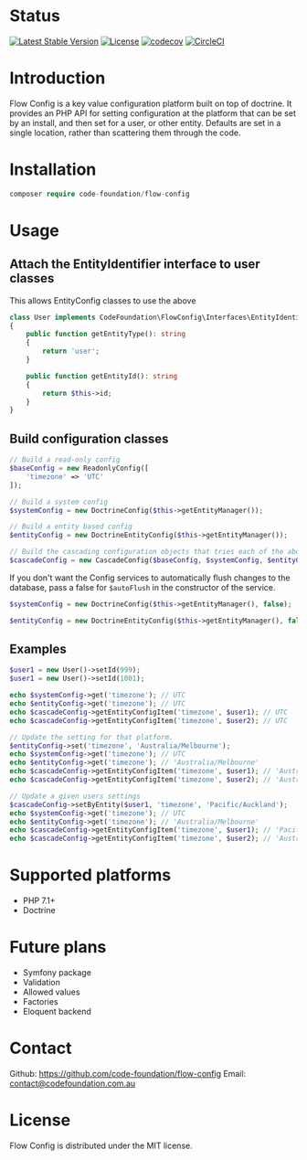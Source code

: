 # Status

[![Latest Stable Version](https://poser.pugx.org/code-foundation/flow-config/v/stable)](https://packagist.org/packages/code-foundation/flow-config) [![License](https://poser.pugx.org/code-foundation/flow-config/license)](https://packagist.org/packages/code-foundation/flow-config) [![codecov](https://codecov.io/gh/code-foundation/flow-config/branch/master/graph/badge.svg)](https://codecov.io/gh/code-foundation/flow-config)
[![CircleCI](https://circleci.com/gh/code-foundation/flow-config.svg?style=svg)](https://circleci.com/gh/code-foundation/flow-config)

# Introduction

Flow Config is a key value configuration platform built on top of doctrine. It provides an PHP API for setting configuration
 at the platform that can be set by an install, and then set for a user, or other entity. Defaults are set in a single
 location, rather than scattering them through the code.

# Installation

```php
composer require code-foundation/flow-config
```

# Usage

## Attach the EntityIdentifier interface to user classes

This allows EntityConfig classes to use the above 

```php
class User implements CodeFoundation\FlowConfig\Interfaces\EntityIdentifier
{
    public function getEntityType(): string
    {
        return 'user';
    }

    public function getEntityId(): string
    {
        return $this->id;
    }
}

```

## Build configuration classes

```php
// Build a read-only config
$baseConfig = new ReadonlyConfig([
    'timezone' => 'UTC'
]);

// Build a system config
$systemConfig = new DoctrineConfig($this->getEntityManager());

// Build a entity based config
$entityConfig = new DoctrineEntityConfig($this->getEntityManager());

// Build the cascading configuration objects that tries each of the above in turn.
$cascadeConfig = new CascadeConfig($baseConfig, $systemConfig, $entityConfig);
```

If you don't want the Config services to automatically flush changes to the database, pass a false for `$autoFlush` in
 the constructor of the service.

```php
$systemConfig = new DoctrineConfig($this->getEntityManager(), false);

$entityConfig = new DoctrineEntityConfig($this->getEntityManager(), false);
```


## Examples

```php
$user1 = new User()->setId(999);
$user1 = new User()->setId(1001);

echo $systemConfig->get('timezone'); // UTC
echo $entityConfig->get('timezone'); // UTC
echo $cascadeConfig->getEntityConfigItem('timezone', $user1); // UTC
echo $cascadeConfig->getEntityConfigItem('timezone', $user2); // UTC

// Update the setting for that platform.
$entityConfig->set('timezone', 'Australia/Melbourne');
echo $systemConfig->get('timezone'); // UTC
echo $entityConfig->get('timezone'); // 'Australia/Melbourne'
echo $cascadeConfig->getEntityConfigItem('timezone', $user1); // 'Australia/Melbourne'
echo $cascadeConfig->getEntityConfigItem('timezone', $user2); // 'Australia/Melbourne'

// Update a given users settings
$cascadeConfig->setByEntity($user1, 'timezone', 'Pacific/Auckland');
echo $systemConfig->get('timezone'); // UTC
echo $entityConfig->get('timezone'); // 'Australia/Melbourne'
echo $cascadeConfig->getEntityConfigItem('timezone', $user1); // 'Pacific/Auckland'
echo $cascadeConfig->getEntityConfigItem('timezone', $user2); // 'Australia/Melbourne'
```

# Supported platforms
* PHP 7.1+
* Doctrine

# Future plans
* Symfony package
* Validation
* Allowed values
* Factories
* Eloquent backend

# Contact

Github: https://github.com/code-foundation/flow-config
Email: contact@codefoundation.com.au

# License
Flow Config is distributed under the MIT license.
